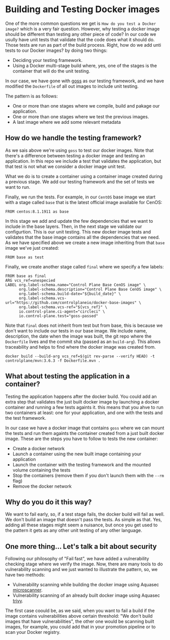 # Building and Testing Docker images

One of the more common questions we get is `How do you test a Docker image?` which is a very fair question. However, why testing a docker image should be different than testing any other piece of code? In our code we usully have unit tests that validate that the code does what it should do. Those tests are run as part of the build process. Right, how do we add unti tests to our Docker images? by doing two things:

* Deciding your testing framework.
* Using a Docker multi-stage build where, yes, one of the stages is the container that will do the unit testing.

In our case, we have gone with [goss](https://github.com/aelsabbahy/goss) as our testing framework, and we have modified the `Dockerfile` of all out images to include unit testing.

The pattern is as follows:

* One or more than one stages where we compile, build and pakage our application.
* One or more than one stages where we test the previous images.
* A last image where we add some relevant metadata

## How do we handle the testing framework?

As we sais above we're using `goss` to test our docker images. Note that there's a difference between testing a docker image and testing an application. In this repo we include a test that validates the application, but that test is not what we consider a docker image unit test.

What we do is to create a container using a container image created during a previous stage. We add our testing framework and the set of tests we want to run.

Finally, we run the tests. For example, in our `CentOS` base image we start with a stage called `base` that is the latest official image available for CenOS: 

```
FROM centos:8.1.1911 as base
```

In this stage we add and update the few dependencies that we want to include in the base layers. Then, in the next stage we validate our configurtion. This is our unit testing. This new docker image tests and validates that the base image contains all the dependencies that we need. As we have specified above we create a new image inheriting from that `base` image we've just created:

```
FROM base as test
```

Finally, we create another stage called `final` where we specify a few labels:

```
FROM base as final
ARG vcs_ref=unespecied
LABEL org.label-schema.name="Control Plane Base CenOS image" \
      org.label-schema.description="Control Plane Base CenOS image" \
      org.label-schema.build-date="${build_date}" \
      org.label-schema.vcs-url="https://github.com/controlplaneio/docker-base-images" \
      org.label-schema.vcs-ref="${vcs_ref}" \
      io.control-plane.ci-agent="circleci" \
      io.control-plane.test="goss-passed"
```

Note that `final` does not inherit from test but from base, this is because we don't want to include our tests in our base image. We include name, description, the date when the image was built, the git repo where the `Dockerfile` lives and the commit sha (passed as an `build-arg`). This allows traceability and helps to find where the docker image was created from.

```
docker build --build-arg vcs_ref=$(git rev-parse --verify HEAD) -t controlplane/mvn:3.6.3 -f Dockerfile.mvn .
```

## What about testing the application in a container?

Testing the application happens after the docker build. You could add an extra step that validates the just built docker image by launching a docker container and running a few tests againts it. this means that you ahve to run two containers at least: one for your application, and one with the tests and the test framework.

In our case we have a docker image that contains `goss` where we can mount the tests and run them againts the container created from a just built docker image. These are the steps you have to follow to tests the new container:

* Create a docker network
* Launch a container using the new built image containing your application
* Launch the container with the testing framework and the mounted volume containing the tests
* Stop the containers (remove them if you don't launch them with the `--rm` flag)
* Remove the docker network 

## Why do you do it this way?

We want to fail early, so, if a test stage fails, the docker build will fail as well. We don't build an image that doesn't pass the tests. As simple as that. Yes, adding all these stages might seem a nuisance, but once you get used to the pattern it gets as any other unit testing of any other language.

## One more thing... Let's talk a bit about security

Following our philosophy of "Fail fast", we have added a vulnerability checking stage where we verify the image. Now, there are many tools to do vulnerability scanning and we just wanted to illustrate the pattern, so, we have two methods:

* Vulnerability scanning while building the docker image using Aquasec [microscanner](https://github.com/aquasecurity/microscanner).
* Vulnerability scanning of an already built docker image using Aquasec [trivy](https://github.com/aquasecurity/trivy).

The first case coould be, as we said, when you want to fail a build if the image contains vulnerabilities above certain threshold: "We don't build images that have vulnerabilities", the other one would be scanning built images, for example, you could add that in your promotion pipeline or to scan your Docker registry.